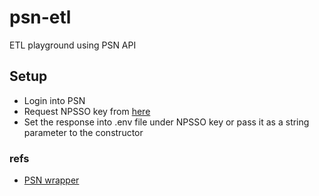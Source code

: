 # psn-etl

ETL playground using PSN API

## Setup

- Login into PSN
- Request NPSSO key from [here](https://ca.account.sony.com/api/v1/ssocookie)
- Set the response into .env file under NPSSO key or pass it as a string parameter to the constructor

### refs

- [PSN wrapper](https://github.com/isFakeAccount/psnawp/tree/master)
